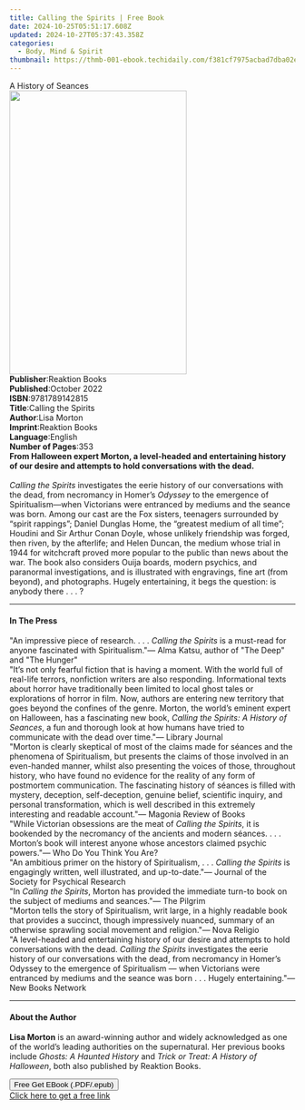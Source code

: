 ```yaml
---
title: Calling the Spirits | Free Book
date: 2024-10-25T05:51:17.608Z
updated: 2024-10-27T05:37:43.358Z
categories:
  - Body, Mind & Spirit
thumbnail: https://thmb-001-ebook.techidaily.com/f381cf7975acbad7dba02edc76f04caf342d35e21696dd0f3f6636702a1b87e6.jpg
---
```

<main id="book-container">
  <div class="flex flex-col">
    <div class="book-brief flex-1 py-6 px-4 sm:p-6 md:py-10 md:px-8">
      <!-- brief-->
      <div class="book-brief-main">A History of Seances</div>
    </div>
    <div
      class="book-meta-info flex-1 grid gap-4 col-start-1 col-end-3 row-start-1 sm:mb-6 sm:grid-cols-4 lg:gap-6 lg:col-start-2 lg:row-end-6 lg:row-span-6 lg:mb-0"
    >
      <div
        class="book-meta-info-left place-content-center mt-4 p-4 text-sm leading-6 col-start-2 col-span-2 dark:text-slate-400"
      >
        <img
          class="w-full h-500 object-cover rounded-lg sm:h-255 sm:col-span-2 lg:col-span-full"
          src="https://img-001-ebook.techidaily.com/89709c987d076171ae4002193c11456d1974b8027e873f426433be69ad22cc8d.jpg"
          alt=""
          width="312"
          height="500"
        />
      </div>
      <div
        class="book-meta-info-right mt-2 col-start-1 row-start-2 col-span-3 self-center"
      >
        <!-- meta data  -->
        <div class="flex flex-col px-4 md:px-8">
          <div class="flex-1">
            <strong>Publisher</strong>:<span class="px-2">Reaktion Books</span>
          </div>
          <div class="flex-1">
            <strong>Published</strong>:<span class="px-2">October 2022</span>
          </div>
          <div class="flex-1">
            <strong>ISBN</strong>:<span class="px-2">9781789142815</span>
          </div>
          <div class="flex-1">
            <strong>Title</strong>:<span class="px-2">Calling the Spirits</span>
          </div>
          <div class="flex-1">
            <strong>Author</strong>:<span class="px-2">Lisa Morton</span>
          </div>
          <div class="flex-1">
            <strong>Imprint</strong>:<span class="px-2">Reaktion Books</span>
          </div>
          <div class="flex-1">
            <strong>Language</strong>:<span class="px-2">English</span>
          </div>
          <div class="flex-1">
            <strong>Number of Pages</strong>:<span class="px-2">353</span>
          </div>
        </div>
      </div>
    </div>
    <div class="book-description flex-1 py-6 px-4 sm:p-6 md:py-10 md:px-8">
      <div class="book-description-main">
        <div accordion-content="" id="description">
          <b
            >From Halloween expert Morton, a level-headed and entertaining
            history of our desire and attempts to hold conversations with the
            dead.</b
          ><br />&nbsp;<br /><i>Calling the Spirits</i> investigates the eerie
          history of our conversations with the dead, from necromancy in Homer’s
          <i>Odyssey</i> to the emergence of Spiritualism—when Victorians were
          entranced by mediums and the seance was born. Among our cast are the
          Fox sisters, teenagers surrounded by “spirit rappings”; Daniel Dunglas
          Home, the “greatest medium of all time”; Houdini and Sir Arthur Conan
          Doyle, whose unlikely friendship was forged, then riven, by the
          afterlife; and Helen Duncan, the medium whose trial in 1944 for
          witchcraft proved more popular to the public than news about the war.
          The book also considers Ouija boards, modern psychics, and paranormal
          investigations, and is illustrated with engravings, fine art (from
          beyond), and photographs. Hugely entertaining, it begs the question:
          is anybody there . . . ?
        </div>
      </div>
    </div>
    <div class="book-excerpts flex-1 py-6 px-4 sm:p-6 md:py-10 md:px-8">
      <!-- excerpts-->
      <div class="book-excerpts-main">
        <hr />
        <h4 class="placeholder placeholder-heading">
          <span>In The Press</span>
        </h4>
        <p>
          "An impressive piece of research. . . . <i>Calling the Spirits</i> is
          a must-read for anyone fascinated with Spiritualism."— Alma Katsu,
          author of "The Deep" and "The Hunger"<br />"It’s not only fearful
          fiction that is having a moment. With the world full of real-life
          terrors, nonfiction writers are also responding. Informational texts
          about horror have traditionally been limited to local ghost tales or
          explorations of horror in film. Now, authors are entering new
          territory that goes beyond the confines of the genre. Morton, the
          world’s eminent expert on Halloween, has a fascinating new book,
          <i>Calling the Spirits: A History of Seances</i>, a fun and thorough
          look at how humans have tried to communicate with the dead over
          time."— Library Journal<br />"Morton is clearly skeptical of most of
          the claims made for séances and the phenomena of Spiritualism, but
          presents the claims of those involved in an even-handed manner, whilst
          also presenting the voices of those, throughout history, who have
          found no evidence for the reality of any form of postmortem
          communication. The fascinating history of séances is filled with
          mystery, deception, self-deception, genuine belief, scientific
          inquiry, and personal transformation, which is well described in this
          extremely interesting and readable account."— Magonia Review of
          Books<br />"While Victorian obsessions are the meat of&nbsp;<i
            >Calling the Spirits</i
          >, it is bookended by the necromancy of the ancients and modern
          séances. . . . Morton’s book will interest anyone whose ancestors
          claimed psychic powers."— Who Do You Think You Are?<br />"An ambitious
          primer on the history of Spiritualism, . . .&nbsp;<i
            >Calling the Spirits</i
          >&nbsp;is engagingly written, well illustrated, and up-to-date."—
          Journal of the Society for Psychical Research<br />"In
          <i>Calling the Spirits</i>, Morton has provided the immediate turn-to
          book on the subject of mediums and seances."— The Pilgrim<br />"Morton
          tells the story of Spiritualism, writ large, in a highly readable book
          that provides a succinct, though impressively nuanced, summary of an
          otherwise sprawling social movement and religion."— Nova Religio<br />"A
          level-headed and entertaining history of our desire and attempts to
          hold conversations with the dead.
          <i>Calling the Spirits</i> investigates the eerie history of our
          conversations with the dead, from necromancy in Homer’s Odyssey to the
          emergence of Spiritualism — when Victorians were entranced by mediums
          and the seance was born . . . Hugely entertaining."— New Books
          Network<br />
        </p>
      </div>
    </div>
    <div class="book-about-author flex-1 py-6 px-4 sm:p-6 md:py-10 md:px-8">
      <!-- about author-->
      <div class="book-main-author-main">
        <hr />
        <h4 class="placeholder placeholder-heading">
          <span>About the Author</span>
        </h4>
        <p>
          <b>Lisa Morton</b> is an award-winning author and widely acknowledged
          as one of the world’s leading authorities on the supernatural. Her
          previous books include <i>Ghosts: A Haunted History</i> and
          <i>Trick or Treat: A History of Halloween</i>, both also published by
          Reaktion Books.
        </p>
      </div>
    </div>
    <div class="book-free-get flex-1 py-6 px-4 sm:p-6 md:py-10 md:px-8">
      <button
        id="btn-free-get"
        class="bg-blue-500 hover:bg-blue-700 text-white font-bold py-2 px-4 rounded"
      >
        Free Get EBook (.PDF/.epub)
      </button>
      <div id="countdown-display" class="px-2 text-lg mt-2"></div>
      <a
        id="free-link"
        class="hidden bg-blue-500 hover:bg-blue-700 text-white font-bold py-2 px-4 rounded"
        href="https://www.ebooks.com/en-us/book/210089896/calling-the-spirits/lisa-morton/"
        target="_blank"
        >Click here to get a free link</a
      >
    </div>
    <script>
      let countdownTime = 0;
      let countdownInterval = null;
      document
        .getElementById('btn-free-get')
        .addEventListener('click', startCountdown);
      function startCountdown() {
        countdownTime = new Date().getTime() + 60000 * 3;
        countdownInterval = setInterval(updateCountdown, 1000);
        document.getElementById('btn-free-get').disabled = true;
        document
          .getElementById('btn-free-get')
          .classList.add('bg-gray-500', 'cursor-not-allowed');
      }
      function updateCountdown() {
        let currentTime = new Date().getTime();
        let timeLeft = countdownTime - currentTime;
        let secondsLeft = Math.floor(timeLeft / 1000);
        document.getElementById('countdown-display').innerHTML =
          `Remaining time: ${secondsLeft} seconds.`;
        if (secondsLeft <= 0) {
          clearInterval(countdownInterval);
          document.getElementById('btn-free-get').classList.add('hidden');
          document.getElementById('free-link').classList.remove('hidden');
          document.getElementById('countdown-display').innerHTML = '';
        }
      }
    </script>
  </div>
</main>

<ins class="adsbygoogle"
      style="display:block"
      data-ad-client="ca-pub-7571918770474297"
      data-ad-slot="8358498916"
      data-ad-format="auto"
      data-full-width-responsive="true"></ins>
    